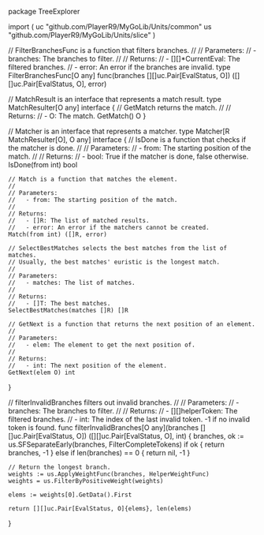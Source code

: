 package TreeExplorer

import (
	uc "github.com/PlayerR9/MyGoLib/Units/common"
	us "github.com/PlayerR9/MyGoLib/Units/slice"
)

// FilterBranchesFunc is a function that filters branches.
//
// Parameters:
//   - branches: The branches to filter.
//
// Returns:
//   - [][]*CurrentEval: The filtered branches.
//   - error: An error if the branches are invalid.
type FilterBranchesFunc[O any] func(branches [][]uc.Pair[EvalStatus, O]) ([][]uc.Pair[EvalStatus, O], error)

// MatchResult is an interface that represents a match result.
type MatchResulter[O any] interface {
	// GetMatch returns the match.
	//
	// Returns:
	//   - O: The match.
	GetMatch() O
}

// Matcher is an interface that represents a matcher.
type Matcher[R MatchResulter[O], O any] interface {
	// IsDone is a function that checks if the matcher is done.
	//
	// Parameters:
	//   - from: The starting position of the match.
	//
	// Returns:
	//   - bool: True if the matcher is done, false otherwise.
	IsDone(from int) bool

	// Match is a function that matches the element.
	//
	// Parameters:
	//   - from: The starting position of the match.
	//
	// Returns:
	//   - []R: The list of matched results.
	//   - error: An error if the matchers cannot be created.
	Match(from int) ([]R, error)

	// SelectBestMatches selects the best matches from the list of matches.
	// Usually, the best matches' euristic is the longest match.
	//
	// Parameters:
	//   - matches: The list of matches.
	//
	// Returns:
	//   - []T: The best matches.
	SelectBestMatches(matches []R) []R

	// GetNext is a function that returns the next position of an element.
	//
	// Parameters:
	//   - elem: The element to get the next position of.
	//
	// Returns:
	//   - int: The next position of the element.
	GetNext(elem O) int
}

// filterInvalidBranches filters out invalid branches.
//
// Parameters:
//   - branches: The branches to filter.
//
// Returns:
//   - [][]helperToken: The filtered branches.
//   - int: The index of the last invalid token. -1 if no invalid token is found.
func filterInvalidBranches[O any](branches [][]uc.Pair[EvalStatus, O]) ([][]uc.Pair[EvalStatus, O], int) {
	branches, ok := us.SFSeparateEarly(branches, FilterCompleteTokens)
	if ok {
		return branches, -1
	} else if len(branches) == 0 {
		return nil, -1
	}

	// Return the longest branch.
	weights := us.ApplyWeightFunc(branches, HelperWeightFunc)
	weights = us.FilterByPositiveWeight(weights)

	elems := weights[0].GetData().First

	return [][]uc.Pair[EvalStatus, O]{elems}, len(elems)
}

